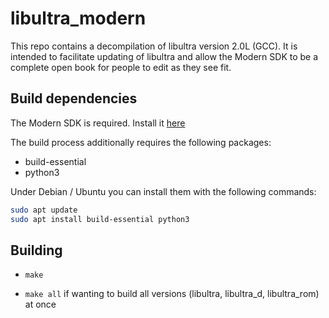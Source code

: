 # libultra_modern

This repo contains a decompilation of libultra version 2.0L (GCC). It is intended to facilitate updating of libultra and allow the Modern SDK to be a complete open book for people to edit as they see fit.

## Build dependencies

The Modern SDK is required. Install it [here](https://crashoveride95.github.io/n64hbrew/modernsdk/index.html)

The build process additionally requires the following packages:

- build-essential
- python3

Under Debian / Ubuntu you can install them with the following commands:

```bash
sudo apt update
sudo apt install build-essential python3
```

## Building

- `make`

- `make all` if wanting to build all versions (libultra, libultra_d, libultra_rom) at once
